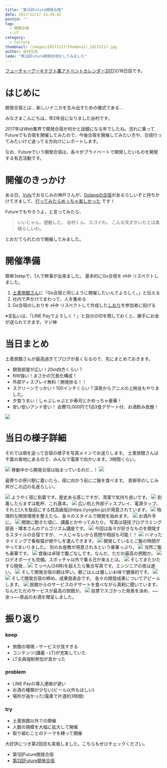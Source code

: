 ```yaml
---
title: "第1回Future開発合宿"
date: 2017/12/17 14:28:42
postid: ""
tag:
  - 開発合宿
  - LT
category:
  - Culture
thumbnail: /images/20171217/thumbnail_20171217.jpg
author: 谷村元気
lede: "第1回Future開発合宿をしてみました"
---
```


[フューチャーアーキテクト裏アドベントカレンダー2017](https://adventar.org/calendars/2449)の16日目です。

# はじめに

開発合宿とは...
新しいナニカを生み出すための儀式である...

みなさまこんにちは。早2年目になりました谷村です。

2017年はWeb業界で開発合宿が何かと話題になる年でしたね。流れに乗ってFutureでも合宿を開催してみたので、今後合宿を開催してみたい方や、合宿行ってみたいけど迷ってる方向けにレポートします。

なお、Futureでいう開発合宿は、各々がプライベートで開発したいものを開発する有志活動です。

# 開催のきっかけ

ある日、[Vuls](https://github.com/future-architect/vuls)でおなじみの神戸さんが、[Golangの合宿](https://go-beginners.connpass.com/event/47481/)があるらしいぞと持ちかけてきまして、[行ってみたらめっちゃ楽しかった](https://dotstud.io/blog/go-beginners-camp-report/) です！

Futureでもやろうよ、と言ってみたら、

> いいじゃん、感動した。
> 谷村くん、スゴイわ。
> こんな天才がいたとは素晴らしいわ。

とおだてられたので開催してみました。

# 開催準備

簡単3stepで、1人で幹事が出来ました。
基本的にGo合宿を ~~パク~~ リスペクトしました。

1. [土善旅館さん](http://www.dozenryokan.com)に「Go合宿と同じように開催したいんでよろしく。」と伝える
2. 社内で声かけてまわって、人を集める
3. Go合宿のしおりを ~~パク~~ リスペクトして作成した[しおり](https://gist.github.com/tng527/70a3af19aad64c6dfa0f4214868a4a7e)を参加者に投げる

※支払いは、「LINE Payでよろしく！」と自分のIDを晒しておくと、勝手にお金が送られてきます。マジ神

# 当日まとめ

土善旅館さんが最高過ぎてブログが長くなるので、先にまとめておきます。

- 開発部屋が広い！20m四方くらい？
- NW強い！まさかの冗長化構成！
- 外部ディスプレイ無料！開発捗る！！
- スクリーンでっかい！100インチくらい？深夜からアニメの上映会もやりました。
- 夕食うまい！しゃぶしゃぶとか寿司とかめっちゃ豪華！
- 安い安いアンド安い！ 会費13,000円で1泊3食デザート付、お酒飲み放題！

<img src="/images/20171217/photo_20171217_01.jpeg" loading="lazy">

# 当日の様子詳細

それでは順を追って合宿の様子を写真メインでお送りします。
土善旅館さんは千葉の奥地にあるので、みんなで電車で向かいます。3時間くらい。

<img src="/images/20171217/photo_20171217_02.jpeg" loading="lazy">
移動中から開発合宿は始まっているのだ...！

<img src="/images/20171217/photo_20171217_03.jpeg" loading="lazy">

最寄りの笹川駅に着いたら、宿に向かう前にご飯を食べます。
青柳亭のしじみ丼がこの辺の名産らしい。

<img src="/images/20171217/photo_20171217_04.jpeg" loading="lazy">
ようやく宿に到着です。歴史ある感じですが、清潔で気持ち良いです。

<img src="/images/20171217/photo_20171217_05.jpeg" loading="lazy">
到着したらまずは乾杯、これ基本。

<img src="/images/20171217/photo_20171217_06.jpeg" loading="lazy">
広い机と外部ディスプレイ、電源タップ、それと[人を駄目にする枕高級版](https://yogibo.jp)が用意されています。

<img src="/images/20171217/photo_20171217_07.jpeg" loading="lazy">
物理的な開発環境を整えたら、各々のスタイルで開発を始めます。

<img src="/images/20171217/photo_20171217_08.jpeg" loading="lazy">
お酒片手に。

<img src="/images/20171217/photo_20171217_09.jpeg" loading="lazy">
開発に飽きた頃に、講義とかやってみたり。
写真は競技プログラミング部長・塚本さんのアルゴリズム講座です。

<img src="/images/20171217/photo_20171217_10.jpeg" loading="lazy">
今回は各々が好きなものを開発するスタイルの合宿ですが、
一人じゃないから質問や相談も可能！！

<img src="/images/20171217/photo_20171217_11.jpeg" loading="lazy">
ハマったタイミングで看板猫が癒やしを運んできます。

<img src="/images/20171217/photo_20171217_12.jpeg" loading="lazy">
開発しているとご飯の時間がやってまいりました。
別のお座敷が用意されるという豪華っぷり。

<img src="/images/20171217/photo_20171217_13.jpeg" loading="lazy">
当然ご飯も豪華です。

<img src="/images/20171217/photo_20171217_14.jpeg" loading="lazy">
食後は卓球で腹ごなしです。なんだ、ただの最高の旅館か。

<img src="/images/20171217/photo_20171217_15.jpeg" loading="lazy">
ロデオボーイも完備。スポッチャ以外で乗る日が来るとは。

<img src="/images/20171217/photo_20171217_16.jpeg" loading="lazy">
そしてまたひたすら開発...

<img src="/images/20171217/photo_20171217_17.jpeg" loading="lazy">
てっぺん(24時)を超えたら集合写真です。エンジニアの夜は遅い。

<img src="/images/20171217/photo_20171217_18.jpeg" loading="lazy">
そして開発合宿の朝は早い。朝ごはんは優しいお味で健康的です。

<img src="/images/20171217/photo_20171217_19.jpeg" loading="lazy">
<img src="/images/20171217/photo_20171217_20.jpeg" loading="lazy">
そして開発合宿の締め。成果発表会です。
各々の開発成果についてアピールします。

<img src="/images/20171217/photo_20171217_21.jpeg" loading="lazy">
旅館からのサービスのデザートを食べながら真剣に聞いています。
なんだただのサービスが最高の旅館か。

<img src="/images/20171217/photo_20171217_22.jpeg" loading="lazy">
投票でスゴかった発表を決め、~~余っ~~景品のお酒を贈呈しました。

# 振り返り

### keep

- 旅館の環境・サービスが良すぎる
- コンテンツ(講義・LT)が充実していた
- LT全員強制参加が良かった

### problem

- LINE Payの導入連絡が遅い
- お酒の種類が少ない(ビール以外もほしい)
- 場所が遠かった(電車で片道約3時間)

### try

- 土善旅館以外での開催
- 人数の規模を大幅に拡大して開催
- 取り組むことのテーマを縛って開催

大好評につき第2回目も実施しました。こちらもぜひチェックください。

- 第1回Future開発合宿
- [第2回Future開発合宿](/articles/20190102/)
